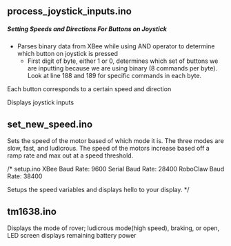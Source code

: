 ## process_joystick_inputs.ino

##### Setting Speeds and Directions For Buttons on Joystick

* Parses binary data from XBee while using AND operator to determine which button on joystick is pressed
    * First digit of byte, either 1 or 0, determines which set of buttons we are inputting because we are using binary (8 commands per byte). Look at line 188 and 189 for specific commands in each byte.


Each button corresponds to a certain speed and direction

Displays joystick inputs



## set_new_speed.ino

Sets the speed of the motor based of which mode it is. The three modes are slow, fast, and ludicrous. The speed of the motors increase based off a ramp rate and max out at a speed threshold.



/*
setup.ino
XBee Baud Rate: 9600
Serial Baud Rate: 28400
RoboClaw Baud Rate: 38400

Setups the speed variables and displays hello to your display.
*/



## tm1638.ino 

Displays the mode of rover; ludicrous mode(high speed), braking, or open,
LED screen displays remaining battery power
